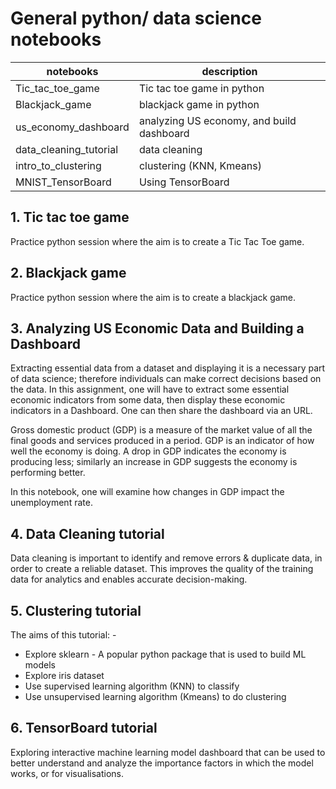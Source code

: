 # General python/ data science notebooks

| notebooks              | description                               |
|------------------------|-------------------------------------------|
| Tic_tac_toe_game       | Tic tac toe game in python                |
| Blackjack_game         | blackjack game in python                  |
| us_economy_dashboard   | analyzing US economy, and build dashboard |
| data_cleaning_tutorial | data cleaning                             |
| intro_to_clustering    | clustering (KNN, Kmeans)                  |
| MNIST_TensorBoard      | Using TensorBoard                         |

## 1. Tic tac toe game
Practice python session where the aim is to create a Tic Tac Toe game.

## 2. Blackjack game
Practice python session where the aim is to create a blackjack game.

## 3. Analyzing US Economic Data and Building a Dashboard
Extracting essential data from a dataset and displaying it is a necessary part of data science; therefore individuals can make correct decisions based on the data. In this assignment, one will have to extract some essential economic indicators from some data, then display these economic indicators in a Dashboard. One can then share the dashboard via an URL.

Gross domestic product (GDP) is a measure of the market value of all the final goods and services produced in a period. GDP is an indicator of how well the economy is doing. A drop in GDP indicates the economy is producing less; similarly an increase in GDP suggests the economy is performing better. 

In this notebook, one will examine how changes in GDP impact the unemployment rate. 

## 4. Data Cleaning tutorial
Data cleaning is important to identify and remove errors & duplicate data, in order to create a reliable dataset. This improves the quality of the training data for analytics and enables accurate decision-making.

## 5. Clustering tutorial
The aims of this tutorial: -
- Explore sklearn - A popular python package that is used to build ML models
- Explore iris dataset
- Use supervised learning algorithm (KNN) to classify
- Use unsupervised learning algorithm (Kmeans) to do clustering

## 6. TensorBoard tutorial
Exploring interactive machine learning model dashboard that can be used to better understand and analyze the importance factors in which the model works, or for visualisations. 


